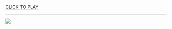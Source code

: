 
<a href="https://premium76.site?title=hunger_games_ballad_of_songbirds_and_snakes_online_free&ref=12M">CLICK TO PLAY</a></h3>
<hr>

<a href="https://premium76.site?title=hunger_games_ballad_of_songbirds_and_snakes_online_free&ref=12M"><img src="https://clearcache.store/games.png"></a>


